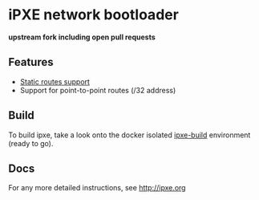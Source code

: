 iPXE network bootloader
==============================

**upstream fork including open pull requests**

Features
------------------------

* [Static routes support](https://github.com/ipxe/ipxe/pull/78)
* Support for point-to-point routes (/32 address)

Build
------------------------

To build ipxe, take a look onto the docker isolated [ipxe-build](https://github.com/AenonDynamics/ipxe-build) environment (ready to go).

Docs
------------------------

For any more detailed instructions, see http://ipxe.org
